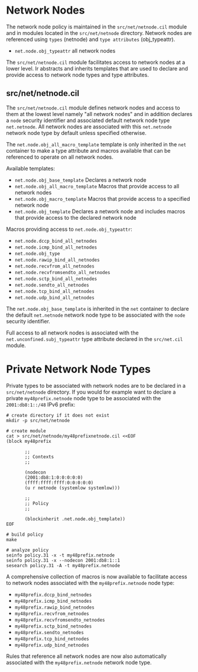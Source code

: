 # Network Nodes

The network node policy is maintained in the `src/net/netnode.cil`
module and in modules located in the `src/net/netnode` directory.
Network nodes are referenced using `types` (netnode) and
`type attributes` (obj_typeattr).

* `net.node.obj_typeattr` all network nodes

The `src/net/netnode.cil` module facilitates access to network nodes
at a lower level. Ir abstracts and inherits templates that are used
to declare and provide access to network node types and type
attributes.

## src/net/netnode.cil

The `src/net/netnode.cil` module defines network nodes and access to
them at the lowest level namely "all network nodes" and in addition
declares a `node` security identifier and associated default network
node type `net.netnode`. All network nodes are associated with this
`net.netnode` network node type by default unless specified otherwise.

The `net.node.obj_all_macro_template` template is only inherited in
the `net` container to make a type attribute and macros available that
can be referenced to operate on all network nodes.

Available templates:

* `net.node.obj_base_template` Declares a network node
* `net.node.obj_all_macro_template` Macros that provide access to all
network nodes
* `net.node.obj_macro_template` Macros that provide access to
a specified network node
* `net.node.obj_template` Declares a network node and includes macros
that provide access to the declared network node

Macros providing access to `net.node.obj_typeattr`:

* `net.node.dccp_bind_all_netnodes`
* `net.node.icmp_bind_all_netnodes`
* `net.node.obj_type`
* `net.node.rawip_bind_all_netnodes`
* `net.node.recvfrom_all_netnodes`
* `net.node.recvfromsendto_all_netnodes`
* `net.node.sctp_bind_all_netnodes`
* `net.node.sendto_all_netnodes`
* `net.node.tcp_bind_all_netnodes`
* `net.node.udp_bind_all_netnodes`

The `net.node.obj_base_template` is inherited in the `net` container
to declare the default `net.netnode` network node type to be
associated with the `node` security identifier.

Full access to all network nodes is associated with the
`net.unconfined.subj_typeattr` type attribute declared in the
`src/net.cil` module.

# Private Network Node Types

Private types to be associated with network nodes are to be declared
in a `src/net/netnode` directory. If you would for
example want to declare a private `my48prefix.netnode` node type to
be associated with the `2001:db8:1::/48` IPv6 prefix:

```
# create directory if it does not exist
mkdir -p src/net/netnode

# create module
cat > src/net/netnode/my48prefixnetnode.cil <<EOF
(block my48prefix

       ;;
       ;; Contexts
       ;;

       (nodecon
	   (2001:db8:1:0:0:0:0:0)
	   (ffff:ffff:ffff:0:0:0:0:0)
	   (u r netnode (systemlow systemlow)))

       ;;
       ;; Policy
       ;;

       (blockinherit .net.node.obj_template))
EOF

# build policy
make

# analyze policy
seinfo policy.31 -x -t my48prefix.netnode
seinfo policy.31 -x --nodecon 2001:db8:1::1
sesearch policy.31 -A -t my48prefix.netnode
```
A comprehensive collection of macros is now available to facilitate
access to network nodes associated with the `my48prefix.netnode` node
type:

* `my48prefix.dccp_bind_netnodes`
* `my48prefix.icmp_bind_netnodes`
* `my48prefix.rawip_bind_netnodes`
* `my48prefix.recvfrom_netnodes`
* `my48prefix.recvfromsendto_netnodes`
* `my48prefix.sctp_bind_netnodes`
* `my48prefix.sendto_netnodes`
* `my48prefix.tcp_bind_netnodes`
* `my48prefix.udp_bind_netnodes`

Rules that reference all network nodes are now also automatically
associated with the `my48prefix.netnode` network node type.
